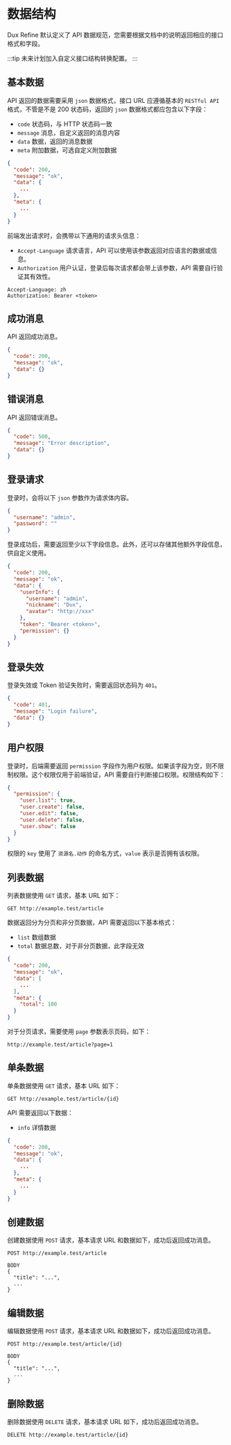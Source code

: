 # 数据结构

Dux Refine 默认定义了 API 数据规范，您需要根据文档中的说明返回相应的接口格式和字段。

:::tip
未来计划加入自定义接口结构转换配置。
:::

## 基本数据

API 返回的数据需要采用 `json` 数据格式，接口 URL 应遵循基本的 `RESTful API` 格式，不管是不是 200 状态码，返回的 `json` 数据格式都应包含以下字段：

- `code` 状态码，与 HTTP 状态码一致
- `message` 消息，自定义返回的消息内容
- `data` 数据，返回的消息数据
- `meta` 附加数据，可选自定义附加数据

```json
{
  "code": 200,
  "message": "ok",
  "data": {
    ...
  },
  "meta": {
    ...
  }
}
```

前端发出请求时，会携带以下通用的请求头信息：

- `Accept-Language` 请求语言，API 可以使用该参数返回对应语言的数据或信息。
- `Authorization` 用户认证，登录后每次请求都会带上该参数，API 需要自行验证其有效性。

```http
Accept-Language: zh
Authorization: Bearer <token>
```

## 成功消息

API 返回成功消息。

```json
{
  "code": 200,
  "message": "ok",
  "data": {}
}
```

## 错误消息

API 返回错误消息。

```json
{
  "code": 500,
  "message": "Error description",
  "data": {}
}
```

## 登录请求

登录时，会将以下 `json` 参数作为请求体内容。

```json
{
  "username": "admin",
  "password": ""
}
```

登录成功后，需要返回至少以下字段信息。此外，还可以存储其他额外字段信息，供自定义使用。

```json
{
  "code": 200,
  "message": "ok",
  "data": {
    "userInfo": {
      "username": "admin",
      "nickname": "Dux",
      "avatar": "http://xxx"
    },
    "token": "Bearer <token>",
    "permission": {}
  }
}
```

## 登录失效

登录失效或 Token 验证失败时，需要返回状态码为 `401`。

```json
{
  "code": 401,
  "message": "Login failure",
  "data": {}
}
```

## 用户权限

登录时，后端需要返回 `permission` 字段作为用户权限。如果该字段为空，则不限制权限。这个权限仅用于前端验证，API 需要自行判断接口权限。权限结构如下：

```json
{
  "permission": {
    "user.list": true,
    "user.create": false,
    "user.edit": false,
    "user.delete": false,
    "user.show": false
  }
}
```

权限的 `key` 使用了 `资源名.动作` 的命名方式，`value` 表示是否拥有该权限。

## 列表数据

列表数据使用 `GET` 请求，基本 URL 如下：

```http
GET http://example.test/article
```

数据返回分为分页和非分页数据，API 需要返回以下基本格式：

- `list` 数组数据
- `total` 数据总数，对于非分页数据，此字段无效

```json
{
  "code": 200,
  "message": "ok",
  "data": [
    ...
  ],
  "meta": {
    "total": 100
  }
}
```

对于分页请求，需要使用 `page` 参数表示页码，如下：

```
http://example.test/article?page=1
```

## 单条数据

单条数据使用 `GET` 请求，基本 URL 如下：

```http
GET http://example.test/article/{id}
```

API 需要返回以下数据：

- `info` 详情数据

```json
{
  "code": 200,
  "message": "ok",
  "data": {
    ...
  },
  "meta": {
    ...
  }
}
```

## 创建数据

创建数据使用 `POST` 请求，基本请求 URL 和数据如下，成功后返回成功消息。

```http
POST http://example.test/article

BODY 
{
  "title": "...",
  ...
}
```

## 编辑数据

编辑数据使用 `POST` 请求，基本请求 URL 和数据如下，成功后返回成功消息。

```http
POST http://example.test/article/{id}

BODY 
{
  "title": "...",
  ...
}
```

## 删除数据

删除数据使用 `DELETE` 请求，基本请求 URL 如下，成功后返回成功消息。

```http
DELETE http://example.test/article/{id}
```
